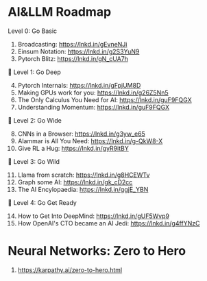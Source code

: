 # AI&LLM Roadmap

 Level 0: Go Basic

1. Broadcasting: https://lnkd.in/gEvneNJi
2. Einsum Notation: https://lnkd.in/g2S3YuN9
3. Pytorch Blitz: https://lnkd.in/gN_cUA7h

🔸 Level 1: Go Deep

4. Pytorch Internals: https://lnkd.in/gFpjUM8D
5. Making GPUs work for you: https://lnkd.in/g26Z5Nn5
6. The Only Calculus You Need for AI: https://lnkd.in/guF9FQGX
7. Understanding Momentum: https://lnkd.in/guF9FQGX

🔸 Level 2: Go Wide

8. CNNs in a Browser: https://lnkd.in/g3yw_e65
9. Alammar is All You Need: https://lnkd.in/g-QkW8-X
10. Give RL a Hug: https://lnkd.in/gyR9itBY

🔸 Level 3: Go Wild

11. Llama from scratch: https://lnkd.in/g8HCEWTv
12. Graph some AI: https://lnkd.in/gk_cD2cc
13. The AI Encylopaedia: https://lnkd.in/ggjE_YBN

🔸 Level 4: Go Get Ready

14. How to Get Into DeepMind: https://lnkd.in/gUF5Wvp9
15. How OpenAI's CTO became an AI Jedi: https://lnkd.in/g4ffYNzC

# Neural Networks: Zero to Hero

1. https://karpathy.ai/zero-to-hero.html
